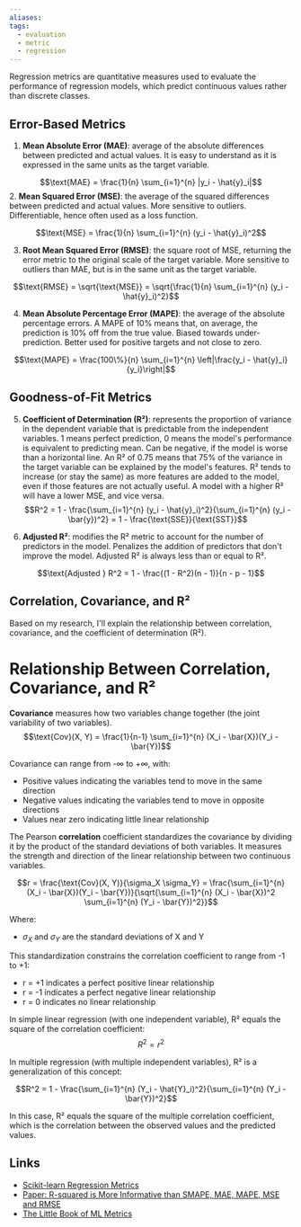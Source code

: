 ```yaml
---
aliases: 
tags:
  - evaluation
  - metric
  - regression
---
```

Regression metrics are quantitative measures used to evaluate the performance of regression models, which predict continuous values rather than discrete classes.

## Error-Based Metrics

1. **Mean Absolute Error (MAE)**: average of the absolute differences between predicted and actual values. It is easy to understand as it is expressed in the same units as the target variable.

$$\text{MAE} = \frac{1}{n} \sum_{i=1}^{n} |y_i - \hat{y}_i|$$
2. **Mean Squared Error (MSE)**: the average of the squared differences between predicted and actual values. More sensitive to outliers. Differentiable, hence often used as a loss function.

$$\text{MSE} = \frac{1}{n} \sum_{i=1}^{n} (y_i - \hat{y}_i)^2$$

3. **Root Mean Squared Error (RMSE)**: the square root of MSE, returning the error metric to the original scale of the target variable. More sensitive to outliers than MAE, but is in the same unit as the target variable.

$$\text{RMSE} = \sqrt{\text{MSE}} = \sqrt{\frac{1}{n} \sum_{i=1}^{n} (y_i - \hat{y}_i)^2}$$

4. **Mean Absolute Percentage Error (MAPE)**: the average of the absolute percentage errors. A MAPE of 10% means that, on average, the prediction is 10% off from the true value. Biased towards under-prediction. Better used for positive targets and not close to zero.

$$\text{MAPE} = \frac{100\%}{n} \sum_{i=1}^{n} \left|\frac{y_i - \hat{y}_i}{y_i}\right|$$
## Goodness-of-Fit Metrics

5. **Coefficient of Determination (R²)**: represents the proportion of variance in the dependent variable that is predictable from the independent variables. 1 means perfect prediction, 0 means the model's performance is equivalent to predicting mean. Can be negative, if the model is worse than a horizontal line. An R² of 0.75 means that 75% of the variance in the target variable can be explained by the model's features. R² tends to increase (or stay the same) as more features are added to the model, even if those features are not actually useful. A model with a higher R² will have a lower MSE, and vice versa.
$$R^2 = 1 - \frac{\sum_{i=1}^{n} (y_i - \hat{y}_i)^2}{\sum_{i=1}^{n} (y_i - \bar{y})^2} = 1 - \frac{\text{SSE}}{\text{SST}}$$

6. **Adjusted R²**: modifies the R² metric to account for the number of predictors in the model. Penalizes the addition of predictors that don't improve the model. Adjusted R² is always less than or equal to R².

$$\text{Adjusted } R^2 = 1 - \frac{(1 - R^2)(n - 1)}{n - p - 1}$$
## Correlation, Covariance, and R²
Based on my research, I'll explain the relationship between correlation, covariance, and the coefficient of determination (R²).

# Relationship Between Correlation, Covariance, and R²

**Covariance** measures how two variables change together (the joint variability of two variables).
$$\text{Cov}(X, Y) = \frac{1}{n-1} \sum_{i=1}^{n} (X_i - \bar{X})(Y_i - \bar{Y})$$

Covariance can range from -∞ to +∞, with:
- Positive values indicating the variables tend to move in the same direction
- Negative values indicating the variables tend to move in opposite directions
- Values near zero indicating little linear relationship

The Pearson **correlation** coefficient standardizes the covariance by dividing it by the product of the standard deviations of both variables. It measures the strength and direction of the linear relationship between two continuous variables.

$$r = \frac{\text{Cov}(X, Y)}{\sigma_X \sigma_Y} = \frac{\sum_{i=1}^{n} (X_i - \bar{X})(Y_i - \bar{Y})}{\sqrt{\sum_{i=1}^{n} (X_i - \bar{X})^2 \sum_{i=1}^{n} (Y_i - \bar{Y})^2}}$$

Where:

- $\sigma_X$ and $\sigma_Y$ are the standard deviations of X and Y

This standardization constrains the correlation coefficient to range from -1 to +1:

- r = +1 indicates a perfect positive linear relationship
- r = -1 indicates a perfect negative linear relationship
- r = 0 indicates no linear relationship


In simple linear regression (with one independent variable), R² equals the square of the correlation coefficient:
$$R^2 = r^2$$

In multiple regression (with multiple independent variables), R² is a generalization of this concept:

$$R^2 = 1 - \frac{\sum_{i=1}^{n} (Y_i - \hat{Y}_i)^2}{\sum_{i=1}^{n} (Y_i - \bar{Y})^2}$$

In this case, R² equals the square of the multiple correlation coefficient, which is the correlation between the observed values and the predicted values.

## Links
- [Scikit-learn Regression Metrics](https://scikit-learn.org/stable/modules/model_evaluation.html#regression-metrics)
- [Paper: R-squared is More Informative than SMAPE, MAE, MAPE, MSE and RMSE](https://www.ncbi.nlm.nih.gov/pmc/articles/PMC8279135/)
- [The Little Book of ML Metrics](https://github.com/NannyML/The-Little-Book-of-ML-Metrics)
